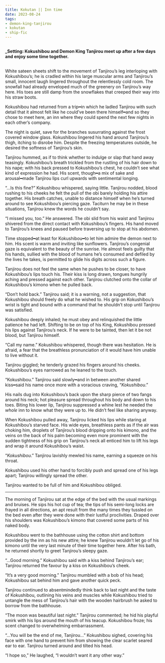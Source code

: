 ```yaml
---
title: Kokutan || Inn time
date: 2023-08-24
tags:
- demon-king-tanjirou
- kokutan
- ship-fic
---
```

##
**_Setting: Kokushibou and Demon King Tanjirou meet up after a few days and enjoy some time together.**
##
White sateen sheets shift to the movement of Tanjirou’s leg interloping with Kokushibou’s; he is cradled within his large muscular arms and Tanjirou’s small, innocent laugh lingered throughout the relentlessly cold room. The snowfall had already enveloped much of the greenery on Tanjirou’s way here. His toes are still damp from the snowflakes that creeped their way into his straw boots. 

Kokushibou had returned from a trip━in which he ladled Tanjirou with such detail that it almost felt like he could’ve been there himself━and so they chose to meet here, an inn where they could spend the next few nights in each other’s company. 

The night is quiet, save for the branches susurrating against the frost covered window glass. Kokushibou lingered his hand around Tanjirou’s thigh, itching to disrobe him. Despite the freezing temperatures outside, he desired the softness of Tanjirou’s skin. 

Tanjirou hummed, as if to think whether to indulge or slap that hand away teasingly. Kokushibou’s breath trickled from the rustling of his hair down to his nape; with his back pressed to Kokushibou’s chest, he couldn’t see what kind of expression he had. His scent, though━a mix of sake and arousal━made Tanjirou lips curl upwards with sentimental longing. 

“...Is this fine?” Kokushibou whispered, saying little. Tanjirou nodded, blood rushing to his cheeks he felt the pull of the obi barely holding his attire together. His breath catches, unable to distance himself when he’s turned around to see Kokushibou’s piercing gaze. Taciturn he may be in these situations, Tanjirou knew the words he couldn’t say.

“I missed you, too.” He answered. The obi slid from his waist and Tanjirou shivered from the direct contact with Kokushibou’s fingers. His hand moved to Tanjirou’s knees and paused before traversing up to stop at his abdomen. 

Time stopped━at least for Kokushibou━to let him admire the demon next to him. His scent is warm and inviting like sunflowers. Tanjirou’s congenial gaze is equivalent to the beauty of the sunrise. He almost feels guilty that his hands, sullied with the blood of humans he’s consumed and defiled by the lives he takes, is permitted to glide his digits across such a figure. 

Tanjirou does not feel the same when he pushes to be closer, to have Kokushibou’s lips touch his. Their kiss is long drawn, tongues hungrily aching and pressed against each other. Tanjirou clutched onto the collar of Kokushibou’s kimono when he pulled back. 

“Don’t hold back.” Tanjirou said; it is a warning, not a suggestion, that Kokushibou should freely do what he wished to. His grip on Kokushibou’s wrist is tight and bound with a command that he shouldn’t stop until Tanjirou was satisfied.

Kokushibou deeply inhaled; he must obey and relinquished the little patience he had left. Shifting to be on top of his King, Kokushibou pressed his lips against Tanjirou’s neck. If he were to be tainted, then let it be not blood, but Tanjirou himself. 

“Call my name.” Kokushibou whispered, though there was hesitation. He is afraid, a fear that the breathless pronunciation of it would have him unable to live without it. 

Tanjirou giggled; he tenderly grazed his fingers around his cheeks. Kokushibou’s eyes narrowed as he leaned to the touch. 

“Kokushibou.” Tanjirou said slowly━and in between another shared kiss━said his name once more with a voracious craving, “*Kokushibou*.” 

His nails dug into Kokushibou’s back upon the sharp pierce of two fangs around his neck; hot pleasure spread throughout his body and down to his toes. Biting his lower lip, Tanjirou suppressed a whine lest he needed the *whole* inn to know what they were up to. He didn’t feel like sharing anyway. 

When Kokushibou pulled away, Tanjirou licked his lips while staring at Kokushibou’s starved face. His wide eyes, breathless pants as if the air was choking him, droplets of Tanjirou’s blood dripping onto his kimono, and the veins on the back of his palm becoming even more prominent with the sudden tightness of his grip on Tanjirou’s neck all enticed him to lift his legs and wrap it around Kokushibou’s waist. 

“*Kokushibou*.” Tanjirou lavishly mewled his name, earning a squeeze on his throat. 

Kokushibou used his other hand to forcibly push and spread one of his legs apart; Tanjirou willingly spread the other.

Tanjirou wanted to be full of him and Kokushibou obliged. 
___
The morning of Tanjirou sat at the edge of the bed with the usual markings and bruises. He sips his hot cup of tea; the tips of his semi-long locks are frayed in all directions, an apt result from the many times they tussled on the bed even after they were done with their lustful proclivities. Draped over his shoulders was Kokushibou’s kimono that covered some parts of his naked body. 

Kokushibou went to the bathhouse using the cotton shirt and bottom provided by the inn as his new attire; he knew Tanjirou wouldn’t let go of his kimono until the very last minute of their time together here. After his bath, he returned shortly to greet Tanjirou’s sleepy gaze.

“...Good morning.” Kokushibou said with a kiss behind Tanjirou’s ear; Tanjirou returned the favour by a kiss on Kokushibou’s cheek. 

“It’s a very good morning.” Tanjirou mumbled with a bob of his head; Kokushibou sat behind him and gave another quick peck. 

Tanjirou continued to absentmindedly think back to last night and the taste of Kokushibou, outlining his veins and muscles while Kokushibou tried to untangle the mess of Tanjirou’s hair with the wooden hairbrush he asked to borrow from the bathhouse. 

“The moon was beautiful last night.” Tanjirou commented; he hid his playful smirk with his lips around the mouth of his teacup. Kokushibou froze; his scent changed to overwhelming embarrassment. 

“...You will be the end of me, Tanjirou…” Kokushibou sighed, covering his face with one hand to prevent him from showing the clear scarlet seared ear to ear. Tanjirou turned around and tilted his head.

“I hope so,” He laughed, “I wouldn’t want it any other way.”

